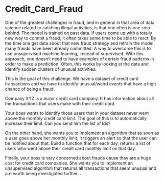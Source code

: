 # Credit_Card_Fraud

One of the greatest challenges in fraud, and in general in that area of data science related to catching illegal activities, is that one often is one step behind. The model is trained on past data. If users come up with a totally new way to commit a fraud, it often takes some time to be able to react. By the time one get data about that new fraud strategy and retrain the model, many frauds have been already committed. A way to overcome this is to use unsupervised machine learning, instead of supervised. With
this approach, one doesn't need to have examples of certain fraud patterns in order to make a prediction. Often, this works by looking at the data and identify sudden clusters of unusual activities.

This is the goal of this challenge. We have a dataset of credit card transactions and we have to identify unusual/weird events that have a high chance of being a fraud.

Company XYZ is a major credit card company. It has information about all the transactions that users make with their credit card.

Your boss wants to identify those users that in your dataset never went above the monthly credit card limit. The goal of this is to automatically increase their limit. Can you send him the list of Ids?

On the other hand, she wants you to implement an algorithm that as soon as a user goes above her monthly limit, it triggers an alert so that the user can be notified about that. Build a function that for each day, returns a list of users who went above their credit card monthly limit on that day.

Finally, your boss is very concerned about frauds cause they are a huge cost for credit card companies. She wants you to implement an unsupervised algorithm that returns all transactions that seem unusual and are worth being investigated further.
.
